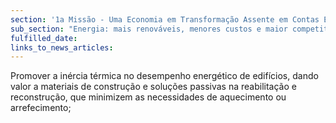 ```yaml
---
section: '1a Missão - Uma Economia em Transformação Assente em Contas Equilibradas'
sub_section: "Energia: mais renováveis, menores custos e maior competitividade"
fulfilled_date:
links_to_news_articles:
---
```


Promover a inércia térmica no desempenho energético de edifícios, dando valor a materiais de construção e soluções passivas na reabilitação e reconstrução, que minimizem as necessidades de aquecimento ou arrefecimento;